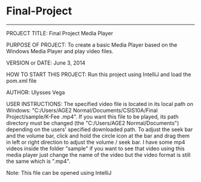 Final-Project
=============

------------------------------------------------------------------------

PROJECT TITLE: Final Project Media Player

PURPOSE OF PROJECT: To create a basic Media Player based on the Windows Media Player and play video files.

VERSION or DATE: June 3, 2014

HOW TO START THIS PROJECT: Run this project using IntelliJ and load the pom.xml file

AUTHOR: Ulysses Vega

USER INSTRUCTIONS: The specified video file is located in its local path on Windows: 
"C:/Users/AGE2 Normal/Documents/CSIS10A/Final Project/sample/K-Fee .mp4". 
If you want this file to be played, its path directory must be changed (the "C:/Users/AGE2 Normal/Documents") 
depending on the users' specified downloaded path. To adjust the seek bar and the volume bar, click and hold the circle icon at the bar and drag them in left or right direction to adjust the volume / seek bar. I have some mp4 videos inside the folder "sample" if you want to see that video using this media player just change the name of the video but the video format is still the same which is ".mp4".

Note: This file can be opened using IntelliJ
